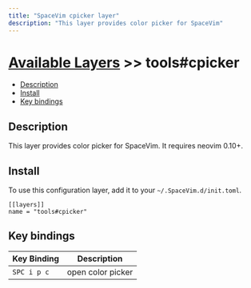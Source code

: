 ```yaml
---
title: "SpaceVim cpicker layer"
description: "This layer provides color picker for SpaceVim"
---
```


# [Available Layers](../../) >> tools#cpicker

<!-- vim-markdown-toc GFM -->

- [Description](#description)
- [Install](#install)
- [Key bindings](#key-bindings)

<!-- vim-markdown-toc -->

## Description

This layer provides color picker for SpaceVim. It requires neovim 0.10+.

## Install

To use this configuration layer, add it to your `~/.SpaceVim.d/init.toml`.

```vim
[[layers]]
name = "tools#cpicker"
```

## Key bindings

| Key Binding | Description       |
| ----------- | ----------------- |
| `SPC i p c` | open color picker |
